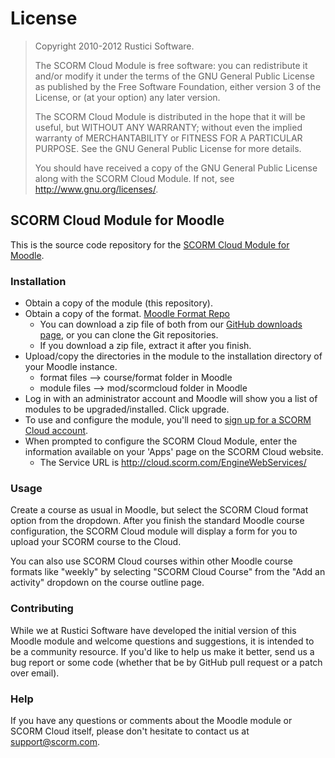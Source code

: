 # License
>   Copyright 2010-2012 Rustici Software. 
>   
>   The SCORM Cloud Module is free software: you can redistribute it and/or
>   modify it under the terms of the GNU General Public License as published
>   by the Free Software Foundation, either version 3 of the License, or
>   (at your option) any later version.
>   
>   The SCORM Cloud Module is distributed in the hope that it will be useful,
>   but WITHOUT ANY WARRANTY; without even the implied warranty of
>   MERCHANTABILITY or FITNESS FOR A PARTICULAR PURPOSE.  See the
>   GNU General Public License for more details.
>   
>   You should have received a copy of the GNU General Public License
>   along with the SCORM Cloud Module.  If not, see <http://www.gnu.org/licenses/>.

## SCORM Cloud Module for Moodle
This is the source code repository for the [SCORM Cloud Module for Moodle](http://scorm.com/moodle/).

### Installation
* Obtain a copy of the module (this repository).
* Obtain a copy of the format. [Moodle Format Repo](https://github.com/RusticiSoftware/SCORMCloud_MoodleFormat)
	* You can download a zip file of both from our [GitHub downloads page](https://github.com/RusticiSoftware/SCORMCloud_MoodleModule/downloads), or you can clone the Git repositories.
	* If you download a zip file, extract it after you finish.
* Upload/copy the directories in the module to the installation directory of your Moodle instance.
	* format files --> course/format folder in Moodle
	* module files --> mod/scormcloud folder in Moodle
* Log in with an administrator account and Moodle will show you a list of modules to be upgraded/installed. Click upgrade.
* To use and configure the module, you'll need to [sign up for a SCORM Cloud account](https://cloud.scorm.com/sc/guest/SignUpForm).
* When prompted to configure the SCORM Cloud Module, enter the information available on your 'Apps' page on the SCORM Cloud website.
	* The Service URL is http://cloud.scorm.com/EngineWebServices/
	
### Usage
Create a course as usual in Moodle, but select the SCORM Cloud format option from the dropdown. After you finish the standard Moodle course configuration, the SCORM Cloud module will display a form for you to upload your SCORM course to the Cloud.

You can also use SCORM Cloud courses within other Moodle course formats like "weekly" by selecting "SCORM Cloud Course" from the "Add an activity" dropdown on the course outline page.

### Contributing
While we at Rustici Software have developed the initial version of this Moodle module and welcome questions and suggestions, it is intended to be a community resource. If you'd like to help us make it better, send us a bug report or some code (whether that be by GitHub pull request or a patch over email).

### Help
If you have any questions or comments about the Moodle module or SCORM Cloud itself, please don't hesitate to contact us at [support@scorm.com](mailto:support@scorm.com).